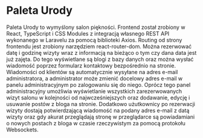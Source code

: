 # Paleta Urody
Paleta Urody to wymyślony salon piękności. Frontend został zrobiony w React, TypeScript i CSS Modules z integracją własnego REST API wykonanego w Laravelu za pomocą biblioteki Axios. Routing od strony frontendu jest zrobiony narzędziem react-router-dom. Można rezerwować datę i godzinę wizyty wraz z informacją na bieżąco o tym czy dana data jest już zajęta. Do tego wyświetlane są blogi z bazy danych oraz można wysłać wiadomość poprzez formularz kontaktowy bezpośrednio na stronie. Wiadomości od klientów są automatycznie wysyłane na adres e-mail administratora, a administrator może zmienić docelowy adres e-mail w panelu administracyjnym po zalogowaniu się do niego. Oprócz tego panel administracyjny umożliwia wyświetlanie wszystkich zarezerwowanych wizyt salonu w kolejności od najwcześniejszych oraz dodawanie, edycję i usuwanie postów z bloga na stronie. Dodatkowo użutkownicy po rezerwacji wizyty dostają potwierdzającą wiadomość na podany adres e-mail z datą wizyty oraz gdy akurat przeglądają stronę w przeglądarce są powiadamiani o nowych postach z bloga w czasie rzeczywistym za pomocą protokołu Websockets.